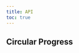 ```yaml
---
title: API
toc: true
---
```


<DocWebComponentAPI component="cds-progress-circle">

## Circular Progress

<template v-slot:properties>

### Circular Progress Properties

</template>
<template v-slot:cssProperties>

### Circular Progress CSS Properties

</template>
<template v-slot:slots>

### Circular Progress Slots

</template>
</DocWebComponentAPI>
